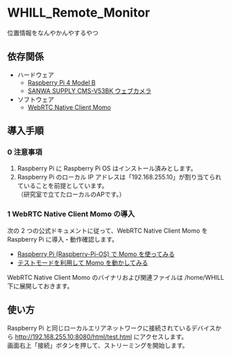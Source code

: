 # WHILL_Remote_Monitor
位置情報をなんやかんやするやつ

## 依存関係

- ハードウェア
  - [Raspberry Pi 4 Model B](https://www.raspberrypi.com/products/raspberry-pi-4-model-b/)
  - [SANWA SUPPLY CMS-V53BK ウェブカメラ](https://www.sanwa.co.jp/product/syohin?code=CMS-V53BK)
- ソフトウェア
  - [WebRTC Native Client Momo](https://github.com/shiguredo/momo)

## 導入手順

### 0 注意事項

1. Raspberry Pi に Raspberry Pi OS はインストール済みとします。
2. Raspberry Pi のローカル IP アドレスは「192.168.255.10」が割り当てられていることを前提としています。  
   （研究室で立てたローカルのAPです。）

### 1 WebRTC Native Client Momo の導入

次の 2 つの公式ドキュメントに従って、WebRTC Native Client Momo を Raspberry Pi に導入・動作確認します。

- [Raspberry Pi (Raspberry-Pi-OS) で Momo を使ってみる](https://github.com/shiguredo/momo/blob/develop/doc/SETUP_RASPBERRY_PI.md)
- [テストモードを利用して Momo を動かしてみる](https://github.com/shiguredo/momo/blob/develop/doc/USE_TEST.md)

WebRTC Native Client Momo のバイナリおよび関連ファイルは /home/WHILL 下に展開しておきます。


## 使い方

Raspberry Pi と同じローカルエリアネットワークに接続されているデバイスから http://192.168.255.10:8080/html/test.html にアクセスします。  
画面右上「接続」ボタンを押して、ストリーミングを開始します。 
